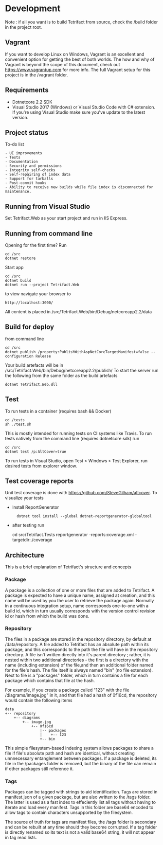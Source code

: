 # Development

Note : if all you want is to build Tetrifact from source, check the /build folder in the project root.

## Vagrant

If you want to develop Linux on Windows, Vagrant is an excellent and convenient option for getting the best of both worlds. The how and why of Vagrant is beyond the scope of this document, check out https://www.vagrantup.com for more info. The full Vagrant setup for this project is in the /vagrant folder. 

## Requirements

- Dotnetcore 2.2 SDK
- Visual Studio 2017 (Windows) or Visual Studio Code with C# extension. If you're using Visual Studio make sure you've update to the latest version.

## Project status

To-do list

    - UI improvements
    - Tests
    - Documentation 
    - Security and permissions
    - Integrity self-checks
    - Self-repairing of index data
    - Support for tarballs
    - Post-commit hooks
    - Ability to receive new builds while file index is disconnected for maintenance.

## Running from Visual Studio

Set Tetrifact.Web as your start project and run in IIS Express.

## Running from command line 

Opening for the first time? Run

    cd /src
    dotnet restore

Start app

    cd /src
    dotnet build
    dotnet run --project Tetrifact.Web

to view navigate your browser to

    http://localhost:3000/

All content is placed in /src/Tetrifact.Web/bin/Debug/netcoreapp2.2/data

## Build for deploy

from command line

    cd /src
    dotnet publish /property:PublishWithAspNetCoreTargetManifest=false --configuration Release

Your build artefacts will be in /src/Tetrifact.Web/bin/Debug/netcoreapp2.2/publish/
To start the server run the following from the same folder as the build artefacts

    dotnet Tetrifact.Web.dll

## Test

To run tests in a container (requires bash && Docker)

    cd /tests
    sh ./test.sh

This is mostly intended for running tests on CI systems like Travis. To run tests natively from the command line (requires dotnetcore sdk)  run

    cd /src
    dotnet test /p:AltCover=true

To run tests in Visual Studio, open Test > Windows > Test Explorer, run desired tests from explorer window.

## Test coverage reports

Unit test coverage is done with https://github.com/SteveGilham/altcover. To visualize your tests

- Install ReportGenerator 

        dotnet tool install --global dotnet-reportgenerator-globaltool

- after testing run 

    cd src/Tetrifact.Tests
    reportgenerator -reports:coverage.xml -targetdir:./coverage

## Architecture

This is a brief explanation of Tetrifact's structure and concepts

### Package

A package is a collection of one or more files that are added to Tetrifact. A package is expected to have a unique name, assigned at creation, and this name will be used by you the user to retrieve the package again. Normally in a continuous integration setup, name corresponds one-to-one with a build id, which in turn usually corresponds with the version control revision id or hash from which the build was done. 

### Repository

The files in a package are stored in the repository directory, by default at /data/repository. A file added to Tetrifact has an absolute path within its package, and this corresponds to the path the file will have in the repository directory. A file isn't written directly into it's parent directory ; rather, it is nested within two additional directories - the first is a directory with the name (including extension) of the file,and then an additional folder named for the file's hash. The file itself is always named "bin" (no file extension). Next to file is a "packages" folder, which in turn contains a file for each package which contains that file at the hash.

For example, if you create a package called "123" with the file /diagrams/image.jpg" in it, and that file had a hash of 0f16cd, the repository would contain the following items

    data
    +-- repository
        +-- diagrams
            +-- image.jpg
                +-- 0f16cd
                    |-- packages
                    |    +-- 123
                    +-- bin

This simple filesystem-based indexing system allows packages to share a file if file's absolute path and hash are identical, without creating unnnecessary entanglement between packages. If a package is deleted, its file in the /packages folder is removed, but the binary of the file can remain if other packages still reference it.

### Tags

Packages can be tagged with strings to aid identification. Tags are stored in manifest.json of a given package, but are also written to the /tags folder. The latter is used as a fast index to effeciently list all tags without having to iterate and load every manifest. Tags in this folder are base64 encoded to allow tags to contain characters unsupported by the filesystem. 

The source of truth for tags are manifest files, the /tags folder is secondary and can be rebuilt at any time should they become corrupted. If a tag folder is directly renamed so its text is not a valid base64 string, it will not appear in tag read lists.